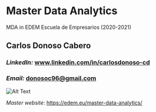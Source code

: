 # Master Data Analytics
MDA in EDEM Escuela de Empresarios (2020-2021)

## Carlos Donoso Cabero
### *LinkedIn:* www.linkedin.com/in/carlosdonoso-cd
### *Email:* donosoc96@gmail.com

![Alt Text](https://www.eduopinions.com/wp-content/uploads/2017/04/edem-logo.png)

*Master website*: https://edem.eu/master-data-analytics/

